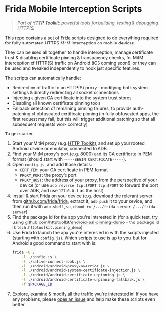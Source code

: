 # Frida Mobile Interception Scripts

> _Part of [HTTP Toolkit](https://httptoolkit.com/android): powerful tools for building, testing & debugging HTTP(S)_

This repo contains a set of Frida scripts designed to do everything required for fully automated HTTPS MitM interception on mobile devices.

They can be used all together, to handle interception, manage certificate trust & disabling certificate pinning & transparency checks, for MitM interception of HTTP(S) traffic on Android (iOS coming soon!), or they can be used and tweaked independently to hook just specific features.

The scripts can automatically handle:

* Redirection of traffic to an HTTP(S) proxy - modifying both system settings & directly redirecting all socket connections
* Injecting a given CA certificate into the system trust stores
* Disabling all known certificate pinning tools
* Fallback detection of remaining pinning failures, to provide auth-patching of obfuscated certificate pinning (in fully obfuscated apps, the first request may fail, but this will trigger additional patching so that all subsequent requests work correctly)

To get started:

1. Start your MitM proxy (e.g. [HTTP Toolkit](https://httptoolkit.com/android/)), and set up your rooted Android device or emulator, connected to ADB.
2. Find your MitM proxy's port (e.g. 8000) and its CA certificate in PEM format (should start with `-----BEGIN CERTIFICATE-----`).
3. Open `config.js`, and add those details:
    * `CERT_PEM`: your CA certificate in PEM format
    * `PROXY_PORT`: the proxy's port
    * `PROXY_HOST`: the address of your proxy, from the perspective of your device (or use `adb reverse tcp:$PORT tcp:$PORT` to forward the port over ADB, and use `127.0.0.1` as the host)
4. Install & start Frida on your device (e.g. download the relevant server from [github.com/frida/frida](https://github.com/frida/frida/releases/latest), extract it, `adb push` it to your device, and then run it with `adb shell`, `su`, `chmod +x /.../frida-server`, `/.../frida-server`).
5. Find the package id for the app you're interested in (for a quick test, try using [github.com/httptoolkit/android-ssl-pinning-demo](https://github.com/httptoolkit/android-ssl-pinning-demo) - the package id is `tech.httptoolkit.pinning_demo`)
6. Use Frida to launch the app you're interested in with the scripts injected (starting with `config.js`). Which scripts to use is up to you, but for Android a good command to start with is:
    ```bash
    frida -U \
        -l ./config.js \
        -l ./native-connect-hook.js \
        -l ./android/android-proxy-override.js \
        -l ./android/android-system-certificate-injection.js \
        -l ./android/android-certificate-unpinning.js \
        -l ./android/android-certificate-unpinning-fallback.js \
        -f $PACKAGE_ID
    ```
7. Explore, examine & modify all the traffic you're interested in! If you have any problems, please [open an issue](https://github.com/httptoolkit/frida-android-unpinning/issues/new) and help make these scripts even better.
